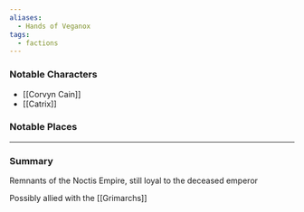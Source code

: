 ```yaml
---
aliases:
  - Hands of Veganox
tags:
  - factions
---
```

### Notable Characters
- [[Corvyn Cain]]
- [[Catrix]]


### Notable Places


___
### Summary
Remnants of the Noctis Empire, still loyal to the deceased emperor

Possibly allied with the [[Grimarchs]]
